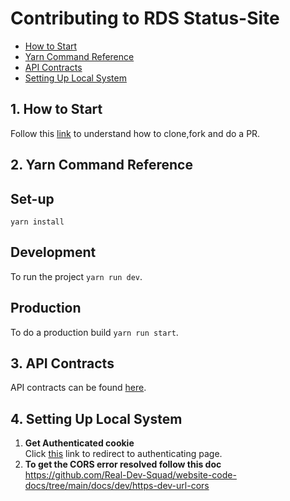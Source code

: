 # Contributing to RDS Status-Site

- [How to Start](#1.-how-to-start)
- [Yarn Command Reference](#2.-yarn-command-reference)
- [API Contracts](#3.-api-contracts)
- [Setting Up Local System](#4.-setting-up-local-system)

##  **1. How to Start**

Follow this [link](https://github.com/Real-Dev-Squad/website-welcome/blob/main/CONTRIBUTING.md) to understand how to clone,fork and do a PR.




## **2. Yarn Command Reference**

## Set-up

`yarn install`

## Development

To run the project `yarn run dev`.

## Production

To do a production build `yarn run start`.


## **3. API Contracts**

API contracts can be found [here](https://github.com/Real-Dev-Squad/website-api-contracts/tree/main/tasks).

## **4. Setting Up Local System**

 
 1. **Get Authenticated cookie**  
    Click [this](https://github.com/login/oauth/authorize?client_id=c4a84431feaf604e89d1) link to redirect to authenticating page.
 2. **To get the CORS error resolved follow this doc**  
    https://github.com/Real-Dev-Squad/website-code-docs/tree/main/docs/dev/https-dev-url-cors
   
 



